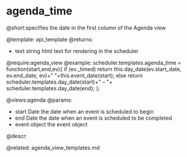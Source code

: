agenda_time
=============
@short:specifies the date in the first column of the Agenda view
	

@template:	api_template
@returns:
- text    string     html text for rendering in the scheduler

@require:agenda_view
@example:
scheduler.templates.agenda_time = function(start,end,ev){
  if (ev._timed)
   	return this.day_date(ev.start_date, ev.end_date, ev)+" "+this.event_date(start);
  else
    return scheduler.templates.day_date(start)+" &ndash; "+
    scheduler.templates.day_date(end);
};

@views:agenda
@params: 

- start	Date	the date when an event is scheduled to begin
- end	Date	the date when an event is scheduled to be completed
- event	object	the event object

@descr:

@related:
	agenda_view_templates.md
